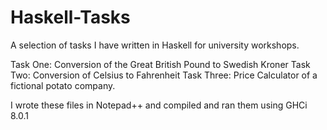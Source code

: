 # Haskell-Tasks
A selection of tasks I have written in Haskell for university workshops.

Task One: Conversion of the Great British Pound to Swedish Kroner
Task Two: Conversion of Celsius to Fahrenheit
Task Three: Price Calculator of a fictional potato company.

I wrote these files in Notepad++ and compiled and ran them using GHCi 8.0.1
